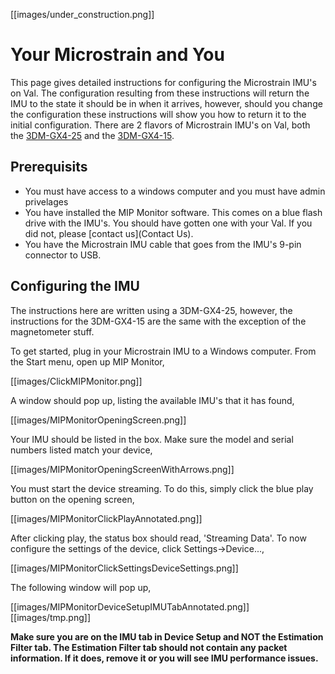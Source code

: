 [[images/under_construction.png]]

# Your Microstrain and You

This page gives detailed instructions for configuring the Microstrain IMU's on Val. The configuration resulting from these instructions will return the IMU to the state it should be in when it arrives, however, should you change the configuration these instructions will show you how to return it to the initial configuration. There are 2 flavors of Microstrain IMU's on Val, both the [3DM-GX4-25](http://www.microstrain.com/inertial/3dm-gx4-25) and the [3DM-GX4-15](http://www.microstrain.com/inertial/3dm-gx4-15). 

## Prerequisits
- You must have access to a windows computer and you must have admin privelages
- You have installed the MIP Monitor software. This comes on a blue flash drive with the IMU's. You should have gotten one with your Val. If you did not, please [contact us](Contact Us).
- You have the Microstrain IMU cable that goes from the IMU's 9-pin connector to USB.

## Configuring the IMU
The instructions here are written using a 3DM-GX4-25, however, the instructions for the 3DM-GX4-15 are the same with the exception of the magnetometer stuff.

To get started, plug in your Microstrain IMU to a Windows computer. From the Start menu, open up MIP Monitor,

[[images/ClickMIPMonitor.png]]

A window should pop up, listing the available IMU's that it has found,

[[images/MIPMonitorOpeningScreen.png]]

Your IMU should be listed in the box. Make sure the model and serial numbers listed match your device,

[[images/MIPMonitorOpeningScreenWithArrows.png]]

You must start the device streaming. To do this, simply click the blue play button on the opening screen,

[[images/MIPMonitorClickPlayAnnotated.png]]

After clicking play, the status box should read, 'Streaming Data'. To now configure the settings of the device, click Settings->Device...,

[[images/MIPMonitorClickSettingsDeviceSettings.png]]

The following window will pop up,

[[images/MIPMonitorDeviceSetupIMUTabAnnotated.png]]
[[images/tmp.png]]

**Make sure you are on the IMU tab in Device Setup and NOT the Estimation Filter tab. The Estimation Filter tab should not contain any packet information. If it does, remove it or you will see IMU performance issues.**
